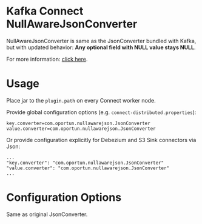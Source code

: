 # Kafka Connect NullAwareJsonConverter

NullAwareJsonConverter is same as the JsonConverter bundled with Kafka, but with updated behavior:
**Any optional field with NULL value stays NULL**.

For more information: [click here](https://cwiki.apache.org/confluence/display/KAFKA/KIP-581%3A+Value+of+optional+null+field+which+has+default+value).

# Usage

Place jar to the `plugin.path` on every Connect worker node.


Provide global configuration options (e.g. `connect-distributed.properties`):
```properties
key.converter=com.oportun.nullawarejson.JsonConverter
value.converter=com.oportun.nullawarejson.JsonConverter
```

Or provide configuration explicitly for Debezium and S3 Sink connectors via Json:
```
...
"key.converter": "com.oportun.nullawarejson.JsonConverter"
"value.converter": "com.oportun.nullawarejson.JsonConverter"
...
```

# Configuration Options

Same as original JsonConverter.
